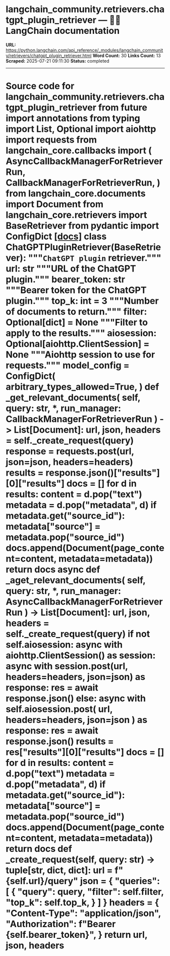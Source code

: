# langchain_community.retrievers.chatgpt_plugin_retriever — 🦜🔗 LangChain  documentation

**URL:** https://python.langchain.com/api_reference/_modules/langchain_community/retrievers/chatgpt_plugin_retriever.html
**Word Count:** 30
**Links Count:** 13
**Scraped:** 2025-07-21 09:11:30
**Status:** completed

---

# Source code for langchain\_community.retrievers.chatgpt\_plugin\_retriever               from __future__ import annotations          from typing import List, Optional          import aiohttp     import requests     from langchain_core.callbacks import (         AsyncCallbackManagerForRetrieverRun,         CallbackManagerForRetrieverRun,     )     from langchain_core.documents import Document     from langchain_core.retrievers import BaseRetriever     from pydantic import ConfigDict                              [[docs]](https://python.langchain.com/api_reference/community/retrievers/langchain_community.retrievers.chatgpt_plugin_retriever.ChatGPTPluginRetriever.html#langchain_community.retrievers.chatgpt_plugin_retriever.ChatGPTPluginRetriever)     class ChatGPTPluginRetriever(BaseRetriever):         """`ChatGPT plugin` retriever."""              url: str         """URL of the ChatGPT plugin."""         bearer_token: str         """Bearer token for the ChatGPT plugin."""         top_k: int = 3         """Number of documents to return."""         filter: Optional[dict] = None         """Filter to apply to the results."""         aiosession: Optional[aiohttp.ClientSession] = None         """Aiohttp session to use for requests."""              model_config = ConfigDict(             arbitrary_types_allowed=True,         )              def _get_relevant_documents(             self, query: str, *, run_manager: CallbackManagerForRetrieverRun         ) -> List[Document]:             url, json, headers = self._create_request(query)             response = requests.post(url, json=json, headers=headers)             results = response.json()["results"][0]["results"]             docs = []             for d in results:                 content = d.pop("text")                 metadata = d.pop("metadata", d)                 if metadata.get("source_id"):                     metadata["source"] = metadata.pop("source_id")                 docs.append(Document(page_content=content, metadata=metadata))             return docs              async def _aget_relevant_documents(             self, query: str, *, run_manager: AsyncCallbackManagerForRetrieverRun         ) -> List[Document]:             url, json, headers = self._create_request(query)                  if not self.aiosession:                 async with aiohttp.ClientSession() as session:                     async with session.post(url, headers=headers, json=json) as response:                         res = await response.json()             else:                 async with self.aiosession.post(                     url, headers=headers, json=json                 ) as response:                     res = await response.json()                  results = res["results"][0]["results"]             docs = []             for d in results:                 content = d.pop("text")                 metadata = d.pop("metadata", d)                 if metadata.get("source_id"):                     metadata["source"] = metadata.pop("source_id")                 docs.append(Document(page_content=content, metadata=metadata))             return docs              def _create_request(self, query: str) -> tuple[str, dict, dict]:             url = f"{self.url}/query"             json = {                 "queries": [                     {                         "query": query,                         "filter": self.filter,                         "top_k": self.top_k,                     }                 ]             }             headers = {                 "Content-Type": "application/json",                 "Authorization": f"Bearer {self.bearer_token}",             }             return url, json, headers